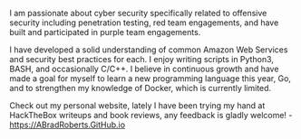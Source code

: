 I am passionate about cyber security specifically related to offensive security including penetration testing, red team engagements, and have built and participated in purple team engagements.

I have developed a solid understanding of common Amazon Web Services and security best practices for each. I enjoy writing scripts in Python3, BASH, and occasionally C/C++. I believe in continuous growth and have made a goal for myself to learn a new programming language this year, Go, and to strengthen my knowledge of Docker, which is currently limited.

Check out my personal website, lately I have been trying my hand at HackTheBox writeups and book reviews, any feedback is gladly welcome! - https://ABradRoberts.GitHub.io

